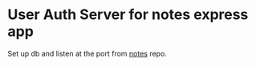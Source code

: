 # User Auth Server for notes express app

Set up db and listen at the port from [notes](https://github.com/agmyintmyatoo/notes) repo.
